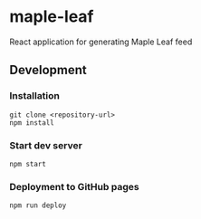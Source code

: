 # maple-leaf
React application for generating Maple Leaf feed

## Development

### Installation
    git clone <repository-url>
    npm install

### Start dev server
    npm start

### Deployment to GitHub pages
    npm run deploy